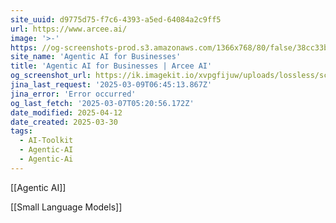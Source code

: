 ```yaml
---
site_uuid: d9775d75-f7c6-4393-a5ed-64084a2c9ff5
url: https://www.arcee.ai/
image: '>-'
https: //og-screenshots-prod.s3.amazonaws.com/1366x768/80/false/38cc33b6ef9c43bef156df7db5f4c71634b81699caa4be16003d09ea9829828b.jpeg
site_name: 'Agentic AI for Businesses'
title: 'Agentic AI for Businesses | Arcee AI'
og_screenshot_url: https://ik.imagekit.io/xvpgfijuw/uploads/lossless/screenshots/20250527_Acree_AI_og_screenshot.jpeg
jina_last_request: '2025-03-09T06:45:13.867Z'
jina_error: 'Error occurred'
og_last_fetch: '2025-03-07T05:20:56.172Z'
date_modified: 2025-04-12
date_created: 2025-03-30
tags:
  - AI-Toolkit
  - Agentic-AI
  - Agentic-Ai
---
```


[[Agentic AI]]

[[Small Language Models]]


